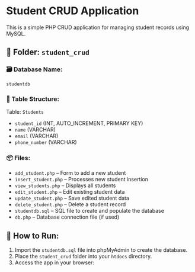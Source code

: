 # Student CRUD Application

This is a simple PHP CRUD application for managing student records using MySQL.

## 📁 Folder: `student_crud`

### 🗃️ Database Name:
`studentdb`

### 📄 Table Structure:
Table: `Students`
- `student_id` (INT, AUTO_INCREMENT, PRIMARY KEY)
- `name` (VARCHAR)
- `email` (VARCHAR)
- `phone_number` (VARCHAR)

### 📦 Files:
- `add_student.php` – Form to add a new student
- `insert_student.php` – Processes new student insertion
- `view_students.php` – Displays all students
- `edit_student.php` – Edit existing student data
- `update_student.php` – Save edited student data
- `delete_student.php` – Delete a student record
- `studentdb.sql` – SQL file to create and populate the database
- `db.php` – Database connection file (if used)

## 🚀 How to Run:
1. Import the `studentdb.sql` file into phpMyAdmin to create the database.
2. Place the `student_crud` folder into your `htdocs` directory.
3. Access the app in your browser:
